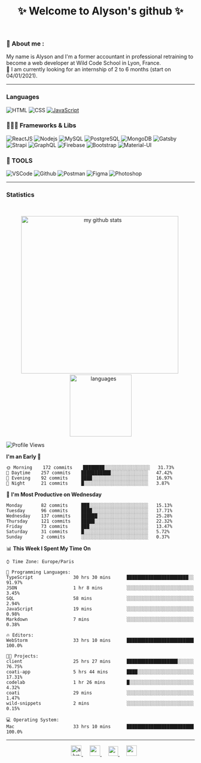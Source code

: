 <h1 align="center">
 ✨ Welcome to Alyson's github ✨
</h1>

<br/>

### 📖 About me :

My name is Alyson and I'm a former accountant in professional retraining to become a web developer at Wild Code School in Lyon, France. <br/>
🎯  I am currently looking for an internship of 2 to 6 months (start on 04/01/2021).

---

### Languages

![HTML](https://img.shields.io/badge/-HTML5-fff?&logo=HTML5)
![CSS](https://img.shields.io/badge/-CSS-fff?&logo=CSS3&logoColor=1572B6)
[![JavaScript](https://img.shields.io/badge/-JavaScript-fff?&logo=JavaScript&logoColor=ddc508)](https://github.com/alyson-b69?tab=repositories&q=&type=&language=javascript)



### 👩🏻‍💻 Frameworks & Libs

![ReactJS](https://img.shields.io/badge/-ReactJS-fff?&logo=React)
![Nodejs](https://img.shields.io/badge/-NodeJs-fff?&logo=node.js)
![MySQL](https://img.shields.io/badge/-MySQL-fff?&logo=MySQL)
![PostgreSQL](https://img.shields.io/badge/-PostgreSQL-fff?&logo=PostgreSQL&logoColor=336791)
![MongoDB](https://img.shields.io/badge/-MongoDB-fff?&logo=MongoDB)
![Gatsby](https://img.shields.io/badge/-Gatsby-fff?&logo=Gatsby&logoColor=8A2BE2)
![Strapi](https://img.shields.io/badge/-Strapi-fff?&logo=Strapi)
![GraphQL](https://img.shields.io/badge/-GraphQL-fff?&logo=GraphQL&logoColor=E10098)
![Firebase](https://img.shields.io/badge/-Firebase-fff?&logo=Firebase)
![Bootstrap](https://img.shields.io/badge/-Bootstrap-fff?&logo=Bootstrap&logoColor=563D7C)
![Material-UI](https://img.shields.io/badge/-MaterialUI-fff?&logo=Material-UI&logoColor=0081CB)

### 🔧 TOOLS

![VSCode](https://img.shields.io/badge/-VSCode-fff?&logo=Visual-studio-code&logoColor=007ACC)
![Github](https://img.shields.io/badge/-Github-fff?&logo=Github&logoColor=181717)
![Postman](https://img.shields.io/badge/-Postman-fff?&logo=Postman)
![Figma](https://img.shields.io/badge/-Figma-fff?&logo=Figma)
![Photoshop](https://img.shields.io/badge/-Photoshop-fff?&logo=Adobe-Photoshop&logoColor=31A8FF)

---

### Statistics

<br>

<p align="center">
<img src="https://github-readme-stats.vercel.app/api?username=alyson-b69&show_icons=true&theme=buefy" alt="my github stats" width="420"/>&nbsp;<img src="https://github-readme-stats.vercel.app/api/top-langs/?username=alyson-b69&layout=compact&theme=buefy" alt="languages" height="165">
</p>

<!--START_SECTION:waka-->
![Profile Views](http://img.shields.io/badge/Profile%20Views-1-blue)

**I'm an Early 🐤** 

```text
🌞 Morning    172 commits    ████████░░░░░░░░░░░░░░░░░   31.73% 
🌆 Daytime    257 commits    ███████████░░░░░░░░░░░░░░   47.42% 
🌃 Evening    92 commits     ████░░░░░░░░░░░░░░░░░░░░░   16.97% 
🌙 Night      21 commits     █░░░░░░░░░░░░░░░░░░░░░░░░   3.87%

```
📅 **I'm Most Productive on Wednesday** 

```text
Monday       82 commits     ███░░░░░░░░░░░░░░░░░░░░░░   15.13% 
Tuesday      96 commits     ████░░░░░░░░░░░░░░░░░░░░░   17.71% 
Wednesday    137 commits    ██████░░░░░░░░░░░░░░░░░░░   25.28% 
Thursday     121 commits    █████░░░░░░░░░░░░░░░░░░░░   22.32% 
Friday       73 commits     ███░░░░░░░░░░░░░░░░░░░░░░   13.47% 
Saturday     31 commits     █░░░░░░░░░░░░░░░░░░░░░░░░   5.72% 
Sunday       2 commits      ░░░░░░░░░░░░░░░░░░░░░░░░░   0.37%

```


📊 **This Week I Spent My Time On** 

```text
⌚︎ Time Zone: Europe/Paris

💬 Programming Languages: 
TypeScript               30 hrs 30 mins      ███████████████████████░░   91.97% 
JSON                     1 hr 8 mins         ░░░░░░░░░░░░░░░░░░░░░░░░░   3.45% 
SQL                      58 mins             ░░░░░░░░░░░░░░░░░░░░░░░░░   2.94% 
JavaScript               19 mins             ░░░░░░░░░░░░░░░░░░░░░░░░░   0.98% 
Markdown                 7 mins              ░░░░░░░░░░░░░░░░░░░░░░░░░   0.38%

🔥 Editors: 
WebStorm                 33 hrs 10 mins      █████████████████████████   100.0%

🐱‍💻 Projects: 
client                   25 hrs 27 mins      ███████████████████░░░░░░   76.75% 
coati-app                5 hrs 44 mins       ████░░░░░░░░░░░░░░░░░░░░░   17.31% 
codelab                  1 hr 26 mins        █░░░░░░░░░░░░░░░░░░░░░░░░   4.32% 
coati                    29 mins             ░░░░░░░░░░░░░░░░░░░░░░░░░   1.47% 
wild-snippets            2 mins              ░░░░░░░░░░░░░░░░░░░░░░░░░   0.15%

💻 Operating System: 
Mac                      33 hrs 10 mins      █████████████████████████   100.0%

```


<!--END_SECTION:waka-->

---

<p align="center">
  &emsp;
 <a href= "https://codesandbox.io/u/alyson-b69" rel="nofollow" target="_blank">
  <img src="https://api.iconify.design/logos-codesandbox.svg" alt="alyson codesandbox" height="28px" width="28px" />
 </a> 
   &emsp;
  <a href="https://alyson-b.netlify.app" rel="nofollow" target="_blank">
    <img src="https://img.icons8.com/material/256/000000/globe--v1.png" width="28px"/>
  </a>
   &emsp;
  <a href="https://linkedin.com/in/alyson-bernabeu-08249a172" rel="nofollow" target="_blank" >
    <img src="https://img.icons8.com/ios-filled/256/000000/linkedin.svg" width="26px"/>
  </a>
  &emsp;
  <a href= "https://instagram.com/alyson.b69" rel="nofollow" target="_blank">
    <img src="https://img.icons8.com/ios-glyphs/256/000000/instagram-new.svg" width="28px"/>
  </a>
</p>
